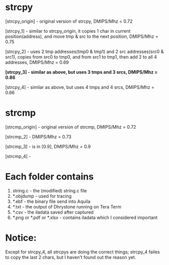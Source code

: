 # strcpy
  
[strcpy_origin] - original version of strcpy, DMIPS/Mhz = 0.72

[strcpy_1] - similar to strcpy_origin, it copies 1 char in current position(address), and move tmp & src to the next position, DMIPS/Mhz = 0.75

[strcpy_2] - uses 2 tmp addresses(tmp0 & tmp1) and 2 src addresses(src0 & src1), copies from src0 to tmp0, and from src1 to tmp1, then add 2 to all 4 addresses, DMIPS/Mhz = 0.69

**[strcpy_3] - similar as above, but uses 3 tmps and 3 srcs, DMIPS/Mhz = 0.86**

[strcpy_4] - similar as above, but uses 4 tmps and 4 srcs, DMIPS/Mhz = 0.66

# strcmp
  
[strcmp_origin] - original version of strcmp, DMIPS/Mhz = 0.72

[strcmp_2] - DMIPS/Mhz = 0.73

[strcmp_3] - is in [0.9], DMIPS/Mhz = 0.9

[strcmp_4] - 

# Each folder contains

1. string.c - the (modified) string.c file
2. *.objdump - used for tracing
3. *.ebf - the binary file send into Aquila
4. *.txt - the output of Dhrystone running on Tera Term
5. *.csv - the iladata saved after captured
6. *.png or *.pdf or *.xlsx - contains iladata which I considered important

# Notice:

Except for strcpy_4, all strcpys are doing the correct things; strcpy_4 failes to copy the last 2 chars, but I haven't found out the reason yet.
